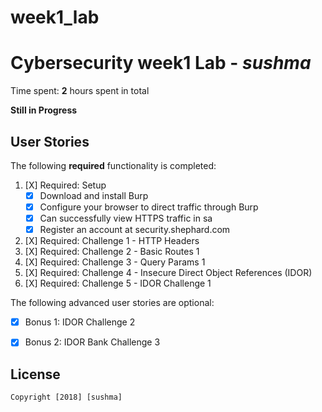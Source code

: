 # week1_lab
# Cybersecurity week1 Lab - *sushma*

Time spent: **2** hours spent in total 

**Still in Progress** 

## User Stories

The following **required** functionality is completed:

1. [X]  Required: Setup 
    -  [X]  Download and install Burp
    -  [X]  Configure your browser to direct traffic through Burp
    -  [X]  Can successfully view HTTPS traffic in sa
    -  [X]  Register an account at security.shephard.com
  
1. [X]  Required: Challenge 1 - HTTP Headers
1. [X]  Required: Challenge 2 - Basic Routes 1
1. [X]  Required: Challenge 3 - Query Params 1
1. [X]  Required: Challenge 4 - Insecure Direct Object References (IDOR)
1. [X]  Required: Challenge 5 - IDOR Challenge 1 

The following advanced user stories are optional:

* [X]  Bonus 1: IDOR Challenge 2 
* [X]  Bonus 2: IDOR Bank Challenge 3

 

## License

    Copyright [2018] [sushma]
